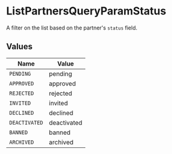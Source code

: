 # ListPartnersQueryParamStatus

A filter on the list based on the partner's `status` field.


## Values

| Name          | Value         |
| ------------- | ------------- |
| `PENDING`     | pending       |
| `APPROVED`    | approved      |
| `REJECTED`    | rejected      |
| `INVITED`     | invited       |
| `DECLINED`    | declined      |
| `DEACTIVATED` | deactivated   |
| `BANNED`      | banned        |
| `ARCHIVED`    | archived      |